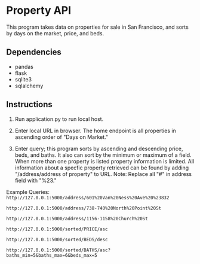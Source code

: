 # Property API
This program takes data on properties for sale in San Francisco, 
and sorts by days on the market, price, and beds. 
## Dependencies
- pandas
- flask
- sqlite3
- sqlalchemy

## Instructions 
1. Run application.py to run local host. 

2. Enter local URL in browser. The home endpoint is all properties in ascending order of "Days on Market." 

3. Enter query; this program sorts by ascending and descending price,
beds, and baths. It also can sort by the minimum or maximum of a field. 
When more than one property is listed property information is limited. All information about a specfic property 
retrieved can be found by adding "/address/address of property" to URL. Note: Replace all "#" in address field
with "%23." 

Example Queries: 
`http://127.0.0.1:5000/address/601%20Van%20Ness%20Ave%20%23832`

`http://127.0.0.1:5000/address/738-740%20North%20Point%20St`

`http://127.0.0.1:5000/address/1156-1158%20Church%20St`

`http://127.0.0.1:5000/sorted/PRICE/asc`

`http://127.0.0.1:5000/sorted/BEDS/desc`

`http://127.0.0.1:5000/sorted/BATHS/asc?baths_min=5&baths_max=6&beds_max=5`

